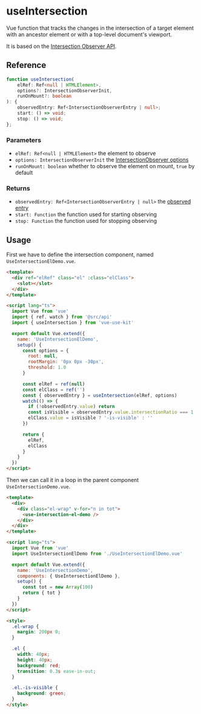 # useIntersection

Vue function that tracks the changes in the intersection of a target element with an ancestor element or with a top-level document's viewport.

It is based on the [Intersection Observer API](https://developer.mozilla.org/en-US/docs/Web/API/Intersection_Observer_API).

## Reference

```typescript
function useIntersection(
    elRef: Ref<null | HTMLElement>,
    options?: IntersectionObserverInit,
    runOnMount?: boolean
): {
    observedEntry: Ref<IntersectionObserverEntry | null>;
    start: () => void;
    stop: () => void;
};
```

### Parameters

- `elRef: Ref<null | HTMLElement>` the element to observe
- `options: IntersectionObserverInit` the [IntersectionObserver options](https://developer.mozilla.org/en-US/docs/Web/API/IntersectionObserver#Properties)
- `runOnMount: boolean` whether to observe the element on mount, `true` by default

### Returns

- `observedEntry: Ref<IntersectionObserverEntry | null>` the [observed entry](https://developer.mozilla.org/en-US/docs/Web/API/IntersectionObserverEntry)
- `start: Function` the function used for starting observing
- `stop: Function` the function used for stopping observing

## Usage

First we have to define the intersection component, named `UseIntersectionElDemo.vue`.

```html
<template>
  <div ref="elRef" class="el" :class="elClass">
    <slot></slot>
  </div>
</template>

<script lang="ts">
  import Vue from 'vue'
  import { ref, watch } from '@src/api'
  import { useIntersection } from 'vue-use-kit'

  export default Vue.extend({
    name: 'UseIntersectionElDemo',
    setup() {
      const options = {
        root: null,
        rootMargin: '0px 0px -30px',
        threshold: 1.0
      }

      const elRef = ref(null)
      const elClass = ref('')
      const { observedEntry } = useIntersection(elRef, options)
      watch(() => {
        if (!observedEntry.value) return
        const isVisible = observedEntry.value.intersectionRatio === 1
        elClass.value = isVisible ? '-is-visible' : ''
      })

      return {
        elRef,
        elClass
      }
    }
  })
</script>
```

Then we can call it in a loop in the parent component `UseIntersectionDemo.vue`.

```html
<template>
  <div>
    <div class="el-wrap" v-for="n in tot">
      <use-intersection-el-demo />
    </div>
  </div>
</template>

<script lang="ts">
  import Vue from 'vue'
  import UseIntersectionElDemo from './UseIntersectionElDemo.vue'

  export default Vue.extend({
    name: 'UseIntersectionDemo',
    components: { UseIntersectionElDemo },
    setup() {
      const tot = new Array(100)
      return { tot }
    }
  })
</script>

<style>
  .el-wrap {
    margin: 200px 0;
  }

  .el {
    width: 40px;
    height: 40px;
    background: red;
    transition: 0.3s ease-in-out;
  }

  .el.-is-visible {
    background: green;
  }
</style>
```

